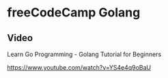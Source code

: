 # freeCodeCamp Golang

## Video

Learn Go Programming - Golang Tutorial for Beginners 

https://www.youtube.com/watch?v=YS4e4q9oBaU

